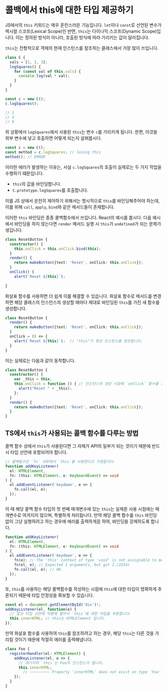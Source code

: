 # 콜백에서 this에 대한 타입 제공하기

JS에서의 `this` 키워드는 매우 혼란스러운 기능입니다.
`let`이나 `const`로 선언된 변수가 렉시컬 스코프(Lexical Scope)인 반면, `this`는 다이나믹 스코프(Dynamic Scope)입니다.
이는 정의된 방식이 아니라, 호출된 방식에 따라 가리키는 값이 달라집니다.

`this`는 전형적으로 객체의 현재 인스턴스를 참조하는 클래스에서 가장 많이 쓰입니다.

```js
class C {
  vals = [1, 2, 3];
  logSquares() {
    for (const val of this.vals) {
      console.log(val * val);
    }
  }
}

const c = new C();
c.logSquares();

// 1
// 4
// 9
```

위 상황에서 `logSquares`에서 사용된 `this`는 변수 `c`를 가리키게 됩니다.
한편, 이것을 외부 변수에 넣고 호출하면 어떻게 되는지 살펴봅시다.

```js
const c = new C();
const method = c.logSquares; // losing this
method(); // ERROR
```

이러한 에러가 발생하는 이유는, 사실 `c.logSquares`의 호출이 실제로는 두 가지 작업을 수행하기 떄문입니다.

- `this`의 값을 바인딩합니다.
- `C.prototype.logSquares`를 호출합니다.

이를 JS 상에서 온전히 제어하기 위해서는 명시적으로 `this`를 바인딩해주어야 하는데, 이를 위해 `call`, `apply`, `bind`와 같은 메서드들이 존재합니다.

이러한 `this` 바인딩은 종종 콜백함수에서 쓰입니다. React의 예시를 봅시다.
다음 예시에서 바인딩을 하지 않는다면 `render` 메서드 실행 시 `this`가 `undefined`가 되는 문제가 생깁니다.

```ts
class ResetButton {
  constructor() {
    this.onClick = this.onClick.bind(this);
  }
  render() {
    return makeButton({text: 'Reset', onClick: this.onClick});
  }
  onClick() {
    alert(`Reset ${this}`);
  
}
```

화살표 함수를 사용하면 더 쉽게 이를 해결할 수 있습니다.
화살표 함수로 메서드를 변경하면 해당 클래스의 인스턴스의 생성할 때마다 제대로 바인딩된 `this`를 가진 새 함수를 생성합니다.

```ts
class ResetButton {
  render() {
    return makeButton({text: 'Reset', onClick: this.onClick});
  }
  onClick = () => {
    alert(`Reset ${this}`);  // "this"가 항상 인스턴스를 참조합니다.
  }
}
```

이는 실제로는 다음과 같이 동작합니다.

```ts
class ResetButton {
  constructor() {
    var _this = this;
    this.onClick = function () { // 인스턴스의 생성 시점에 `onClick` 함수를 선언합니다.
      alert("Reset " + _this);
    };
  }
  render() {
    return makeButton({text: 'Reset', onClick: this.onClick});
  }
}
```

## TS에서 `this`가 사용되는 콜백 함수를 다루는 방법

콜백 함수 상에서 `this`가 사용된다면 그 자체가 API의 일부가 되는 것이기 때문에 반드시 타입 선언에 포함되어야 합니다.

```ts
// 콜백함수인 `fn` 내부에서 `this`를 사용한다고 가정합시다.
function addKeyListener(
  el: HTMLElement,
  fn: (this: HTMLElement, e: KeyboardEvent) => void
) {
  el.addEventListener('keydown', e => {
    fn.call(el, e);
  });
}
```

이 때 해당 콜백 함수 타입의 첫 번째 매개변수에 있는 `this`는 실제론 사용 시점에는 매개변수로 여겨지지 않으며, 특별하게 처리됩니다.
만약 해당 콜백 함수를 `this` 바인딩 없이 그냥 실행하려고 하는 경우에 에러를 출력하게끔 하여, 바인딩을 강제하도록 합니다.

```ts
function addKeyListener(
  el: HTMLElement,
  fn: (this: HTMLElement, e: KeyboardEvent) => void
) {
  el.addEventListener('keydown', e => {
    fn(e); // The 'this' context of type 'void' is not assignable to method's 'this' of type 'HTMLElement'.(2684)
    fn(el, e); // Expected 1 arguments, but got 2.(2554)
    fn.call(el, e); // OK.
  });
}
```

또, `this`를 사용하는 해당 콜백함수를 작성하는 시점에 `this`에 대한 타입이 명확하게 추론되기 때문에 타입 안정성을 확보할 수 있습니다.

```ts
const el = document.getElementById('div')!;
addKeyListener(el, function(e) {
  // 앞선 타입 선언에 덕분에 알아서 `this`에 대한 타입을 추론합니다.
  this.innerHTML; // this는 HTMLElement 입니다.
});
```

만약 화살표 함수를 사용하여 `this`를 참조하려고 하는 경우, 해당 `this`는 다른 것을 가리킬 것이기 때문에 적절히 에러를 출력해냅니다.

```ts
class Foo {
  registerHandler(el: HTMLElement) {
    addKeyListener(el, e => {
      // 여기서의 `this`는 Foo의 인스턴스가 됩니다.
      this.innerHTML;
        // ~~~~~~~~~ Property 'innerHTML' does not exist on type 'Foo'
    });
  }
}
```
